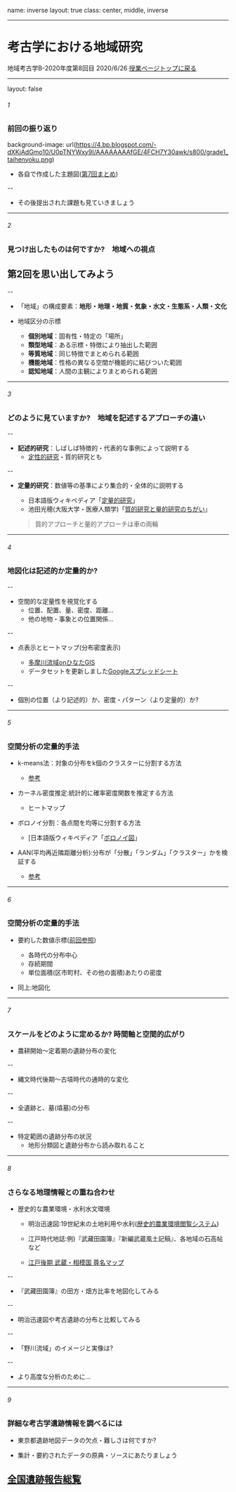 name: inverse
layout: true
class: center, middle, inverse

---
# 考古学における地域研究 
地域考古学B-2020年度第8回目
2020/6/26
[授業ページトップに戻る](https://kotdijian.github.io/ChiikiKoukoB-2020/)

---
layout: false
###### 1
### 前回の振り返り
background-image: url(https://4.bp.blogspot.com/-dXKjAdGmo10/U0pTNYWxy9I/AAAAAAAAfGE/4FCH7Y30awk/s800/grade1_taihenyoku.png)  

* 各自で作成した主題図([第7回まとめ](https://docs.google.com/document/d/1oKuKq1ya3_haq1b_rWcXnt-aUsBETPwofgmWjbTWX_c/edit?usp=sharing))  

--

* その後提出された課題も見ていきましょう  

---
###### 2
### 見つけ出したものは何ですか?　地域への視点  

## 第2回を思い出してみよう  

--

* 「地域」の構成要素：**地形・地理・地質・気象・水文・生態系・人類・文化**    
* 地域区分の示標    
    
    - **個別地域**：固有性・特定の「場所」
    - **類型地域**：ある示標・特徴により抽出した範囲    
    - **等質地域**：同じ特徴でまとめられる範囲
    - **機能地域**：性格の異なる空間が機能的に結びついた範囲    
    - **認知地域**：人間の主観によりまとめられる範囲    

---
###### 3
### どのように見ていますか?　地域を記述するアプローチの違い  

--

* **記述的研究**：しばしば特徴的・代表的な事例によって説明する  
    * [定性的研究](https://ja.wikipedia.org/wiki/%E5%AE%9A%E6%80%A7%E7%9A%84%E7%A0%94%E7%A9%B6)・質的研究とも  
    
--

* **定量的研究**：数値等の基準により集合的・全体的に説明する  
    * 日本語版ウィキペディア「[定量的研究](https://ja.wikipedia.org/wiki/%E5%AE%9A%E9%87%8F%E7%9A%84%E7%A0%94%E7%A9%B6)」  
    * 池田光穂(大阪大学・医療人類学)「[質的研究と量的研究のちがい](https://www.cscd.osaka-u.ac.jp/user/rosaldo/150321Qapr.html)」

    > 質的アプローチと量的アプローチは車の両輪    

---
###### 4
### 地図化は記述的か定量的か?  

--

* 空間的な定量性を視覚化する  
    * 位置、配置、量、密度、距離...  
    * 他の地物・事象との位置関係...  
    
--

* 点表示とヒートマップ(分布密度表示)  

    * [多摩川流域onひなたGIS](https://hgis.pref.miyazaki.lg.jp/hinata/hinata.html#11/35.703688/139.463517&l=%5B%5B%7B%22n%22:%22hillshade5%22,%22o%22:1,%22z%22:134%7D,%7B%22n%22:%22kawaryuuiki%22,%22o%22:1,%22z%22:136%7D%5D,%5B%7B%22n%22:%22pale%22,%22o%22:1,%22z%22:134%7D%5D%5D&uid=51ad35f0527c64b7d871d431465ec27d)  
    * データセットを更新しました[Googleスプレッドシート](https://docs.google.com/spreadsheets/d/137n6Iev44TZi8Hmkn-2DK9luBUe12DI3TJWdZuFtjlA/edit?usp=sharing)  

--

* 個別の位置（より記述的）か、密度・パターン（より定量的）か?

---
###### 5
### 空間分析の定量的手法

* k-means法：対象の分布をk個のクラスターに分割する方法  
    * [参考](http://tech.nitoyon.com/ja/blog/2009/04/09/kmeans-visualise/)  

* カーネル密度推定:統計的に確率密度関数を推定する方法  
    * ヒートマップ  

* ボロノイ分割：各点間を均等に分割する方法  
    * [日本語版ウィキペディア「[ボロノイ図](https://ja.wikipedia.org/wiki/%E3%83%9C%E3%83%AD%E3%83%8E%E3%82%A4%E5%9B%B3)」  
    
* AAN(平均再近隣距離分析):分布が「分散」「ランダム」「クラスター」かを検証する  
    * [参考](https://desktop.arcgis.com/ja/arcmap/10.3/tools/spatial-statistics-toolbox/average-nearest-neighbor.htm)  
    
---
###### 6
### 空間分析の定量的手法

* 要約した数値示標([前回参照](https://desktop.arcgis.com/ja/arcmap/10.3/tools/spatial-statistics-toolbox/average-nearest-neighbor.htm))
    * 各時代の分布中心  
    * 存続期間  
    * 単位面積(区市町村、その他の面積)あたりの密度

* 同上:地図化  

---
###### 7
### スケールをどのように定めるか? 時間軸と空間的広がり  

* 農耕開始～定着期の遺跡分布の変化  

--

* 縄文時代後期～古墳時代の通時的な変化  

--

* 全遺跡と、墓(墳墓)の分布  

--

* 特定範囲の遺跡分布の状況  
  * 地形分類図と遺跡分布から読み取れること  

---
###### 8
### さらなる地理情報との重ね合わせ

* 歴史的な農業環境・水利水文環境  
  * 明治迅速図:19世紀末の土地利用や水利([歴史的農業環境閲覧システム](https://habs.dc.affrc.go.jp/index.html))  
  
  * 江戸時代地誌:例)『武藏田園簿』『新編武蔵風土記稿』、各地域の石高帖など  
  
  * [江戸後期 武蔵・相模国 尊名マップ](https://fudoki.midoriit.com/)  

--

* 『武藏田園簿』の田方・畑方比率を地図化してみる  

--

* 明治迅速図や考古遺跡の分布と比較してみる  

--

* 「野川流域」のイメージと実像は?  

--

* より高度な分析のために...

---
###### 9
### 詳細な考古学遺跡情報を調べるには  

* 東京都遺跡地図データの欠点・難しさは何ですか?  

* 集計・要約されたデータの原典・ソースにあたりましょう  

## [全国遺跡報告総覧](https://sitereports.nabunken.go.jp/ja)



